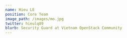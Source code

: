 ```yaml
---
name: Hieu LE
position: Core Team
image_path: /images/mo.jpg
twitter: hieulq89
blurb: Security Guard at Vietnam OpenStack Community
---
```




